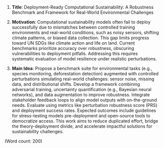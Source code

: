 1. **Title**: Deployment-Ready Computational Sustainability: A Robustness Benchmark and Framework for Real-World Environmental Challenges  

2. **Motivation**: Computational sustainability models often fail to deploy successfully due to mismatches between controlled training environments and real-world conditions, such as noisy sensors, shifting climate patterns, or biased data collection. This gap limits progress toward UN SDGs like climate action and life on land. Current benchmarks prioritize accuracy over robustness, obscuring vulnerabilities to deployment pitfalls. Addressing this requires systematic evaluation of model resilience under realistic perturbations.  

3. **Main Idea**: Propose a benchmark suite for environmental tasks (e.g., species monitoring, deforestation detection) augmented with controlled perturbations simulating real-world challenges: sensor noise, missing data, and distributional shifts. Develop a framework combining adversarial training, uncertainty quantification (e.g., Bayesian neural networks), and data augmentation to improve robustness. Integrate stakeholder feedback loops to align model outputs with on-the-ground needs. Evaluate using metrics like perturbation robustness score (PRS) and deployment success rates. Expected outcomes include guidelines for stress-testing models pre-deployment and open-source tools to democratize access. This work aims to reduce duplicated effort, bridge the theory-deployment divide, and accelerate impactful solutions for sustainability challenges.  

(Word count: 200)